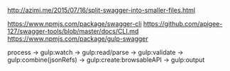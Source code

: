 http://azimi.me/2015/07/16/split-swagger-into-smaller-files.html

https://www.npmjs.com/package/swagger-cli
https://github.com/apigee-127/swagger-tools/blob/master/docs/CLI.md
https://www.npmjs.com/package/gulp-swagger

process
<write spec>	->	gulp:watch	-> gulp:read/parse
								-> gulp:validate
								-> gulp:combine(jsonRefs)
								-> gulp:create:browsableAPI
								-> gulp:output